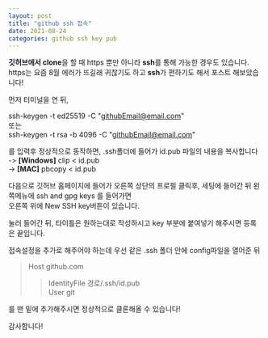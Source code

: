 ```yaml
---
layout: post
title: "github ssh 접속"
date: 2021-08-24
categories: github ssh key pub
---
```


**깃허브에서 clone**을 할 때 https 뿐만 아니라 **ssh**를 통해 가능한 경우도 있습니다.  
https는 요즘 8월 에러가 뜨길래 귀찮기도 하고 **ssh**가 편하기도 해서 포스트 해보았습니다!  



먼저 터미널을 연 뒤,  

ssh-keygen -t ed25519 -C "githubEmail@email.com"  
또는   
ssh-keygen -t rsa -b 4096 -C "githubEmail@email.com"  

를 입력후 정상적으로 동작하면, .ssh폴더에 들어가 id.pub 파일의 내용을 복사합니다  
-> **[Windows]** clip < id.pub   
-> **[MAC]** pbcopy < id.pub  

다음으로 깃허브 홈페이지에 들어가 오른쪽 상단의 프로필 클릭후, 세팅에 들어간 뒤 왼쪽메뉴에 ssh and gpg keys 를 들어가면   
오른쪽 위에 New SSH key버튼이 있습니다.  

눌러 들어간 뒤, 타이틀은 원하는대로 작성하시고 key 부분에 붙여넣기 해주시면 등록은 끝입니다.  

접속설정을 추가로 해주어야 하는데 우선 같은 .ssh 폴더 안에 config파일을 열어준 뒤  
> Host github.com  
>> IdentityFile 경로/.ssh/id.pub  
>> User git   

를 맨 밑에 추가해주시면 정상적으로 클론해올 수 있습니다!  

감사합니다!
